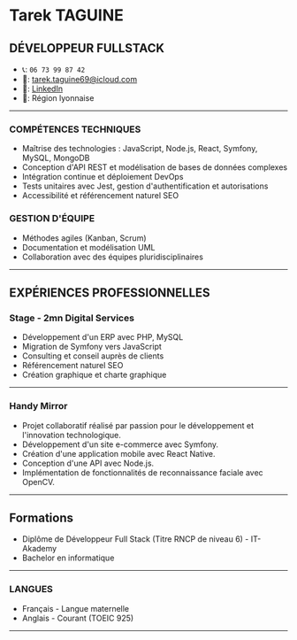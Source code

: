 # Tarek TAGUINE
## DÉVELOPPEUR FULLSTACK

- 📞: `06 73 99 87 42`
- 📧: [tarek.taguine69@icloud.com](mailto:tarek.taguine9@icloud.com)
- 🔗: [LinkedIn](https://www.linkedin.com/in/tarek-nordine-taguine/)
- 📍: Région lyonnaise

---

### COMPÉTENCES TECHNIQUES  
- Maîtrise des technologies : JavaScript, Node.js, React, Symfony, MySQL, MongoDB
- Conception d'API REST et modélisation de bases de données complexes
- Intégration continue et déploiement DevOps
- Tests unitaires avec Jest, gestion d'authentification et autorisations
- Accessibilité et référencement naturel SEO

### GESTION D'ÉQUIPE 
- Méthodes agiles (Kanban, Scrum)
- Documentation et modélisation UML
- Collaboration avec des équipes pluridisciplinaires

---

## EXPÉRIENCES PROFESSIONNELLES

### Stage - 2mn Digital Services 
- Développement d'un ERP avec PHP, MySQL
- Migration de Symfony vers JavaScript
- Consulting et conseil auprès de clients
- Référencement naturel SEO
- Création graphique et charte graphique

---


### Handy Mirror
- Projet collaboratif réalisé par passion pour le développement et l'innovation technologique.
- Développement d'un site e-commerce avec Symfony.
- Création d'une application mobile avec React Native.
- Conception d'une API avec Node.js.
- Implémentation de fonctionnalités de reconnaissance faciale avec OpenCV.

---

## Formations

- Diplôme de Développeur Full Stack (Titre RNCP de niveau 6) - IT-Akademy   
- Bachelor en informatique
---

### LANGUES
- Français - Langue maternelle
- Anglais - Courant (TOEIC 925)

---
